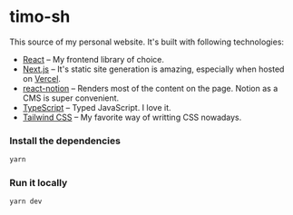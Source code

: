 # timo-sh
This source of my personal website. It's built with following technologies:
* [React](https://reactjs.org/) – My frontend library of choice.
* [Next.js](https://nextjs.org/) – It's static site generation is amazing, especially when hosted on [Vercel](https://vercel.com).
* [react-notion](https://github.com/splitbee/react-notion) – Renders most of the content on the page. Notion as a CMS is super convenient. 
* [TypeScript](https://typescriptlang.org) – Typed JavaScript. I love it.
* [Tailwind CSS](https://tailwindcss.com/) – My favorite way of writting CSS nowadays.

### Install the dependencies
```sh
yarn
```


### Run it locally
```sh
yarn dev
```
